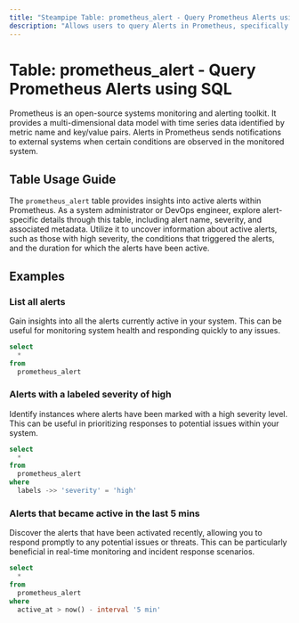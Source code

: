 ```yaml
---
title: "Steampipe Table: prometheus_alert - Query Prometheus Alerts using SQL"
description: "Allows users to query Alerts in Prometheus, specifically the active alerts and their details, providing insights into system performance and potential issues."
---
```


# Table: prometheus_alert - Query Prometheus Alerts using SQL

Prometheus is an open-source systems monitoring and alerting toolkit. It provides a multi-dimensional data model with time series data identified by metric name and key/value pairs. Alerts in Prometheus sends notifications to external systems when certain conditions are observed in the monitored system.

## Table Usage Guide

The `prometheus_alert` table provides insights into active alerts within Prometheus. As a system administrator or DevOps engineer, explore alert-specific details through this table, including alert name, severity, and associated metadata. Utilize it to uncover information about active alerts, such as those with high severity, the conditions that triggered the alerts, and the duration for which the alerts have been active.

## Examples

### List all alerts
Gain insights into all the alerts currently active in your system. This can be useful for monitoring system health and responding quickly to any issues.

```sql
select
  *
from
  prometheus_alert
```

### Alerts with a labeled severity of high
Identify instances where alerts have been marked with a high severity level. This can be useful in prioritizing responses to potential issues within your system.

```sql
select
  *
from
  prometheus_alert
where
  labels ->> 'severity' = 'high'
```

### Alerts that became active in the last 5 mins
Discover the alerts that have been activated recently, allowing you to respond promptly to any potential issues or threats. This can be particularly beneficial in real-time monitoring and incident response scenarios.

```sql
select
  *
from
  prometheus_alert
where
  active_at > now() - interval '5 min'
```